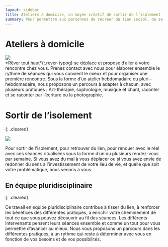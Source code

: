 ```yaml
---
layout: sidebar
title: Ateliers à domicile, un moyen créatif de sortir de l’isolement
summary: Pour permettre aux personnes de recréer du lien social, de se réinscrire dans le réel, nos différentes médiations peuvent avoir lieu à domicile et sont pensées et conçues pour chaque situation, par une équipe pluridisciplinaire.
---
```

# Ateliers à domicile
<div class="right-side-block">
<img src="https://res.cloudinary.com/dnxcesebo/image/upload/v1561196346/lapin-rape-web_djzf9u.jpg"/>  
</div>
*Rêver tout haut*{:.rever-typog} se déplace et propose d’aller à votre rencontre chez vous. Prenez contact avec nous pour élaborer ensemble le rythme de séances qui vous convient le mieux et pour organiser une première rencontre. Sous la forme d’un atelier hebdomadaire ou pluri – hebdomadaire, nous proposons un parcours à adapter à chacun, avec plusieurs pratiques : Art-thérapie, sophrologie, musique et chant, raconter et se raconter par l’écriture ou la photographie. 



# Sortir de l’isolement
{: .cleared}
<div class="left-side-block">
<img src="https://res.cloudinary.com/dnxcesebo/image/upload/v1561196635/pendule-Stephanie-web_pwg8rj.jpg"/>
</div>


Pour sortir de l'isolement, pour retrouver du lien, pour renouer avec le réel avec ces séances ritualisées sous la forme d’un ou plusieurs rendez-vous par semaine. Si vous avez du mal à vous déplacer ou si vous avez envie de redonner du sens à l’investissement de votre lieu de vie, et quelle que soit votre problématique, nous venons à vous.

## En équipe pluridisciplinaire
{: .cleared}

Ce travail en équipe pluridisciplinaire contribue à tisser du lien, à renforcer les bénéfices des différentes pratiques, à enrichir votre cheminement de tout ce que vous pouvez découvrir au fil des séances. Les différents intervenants pensent leurs séances ensemble et comme un tout pour vous permettre d’avancer au mieux. Nous vous proposons un parcours dans les différentes pratiques, à un rythme qui reste à déterminer avec vous en fonction de vos besoins et de vos possibilités.  
